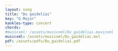 ```yaml
---
layout: song
title: "Du gaideliai"
key: "G Major"
kankles-type: concert
chords:
#musicxml: /assets/musicxml/Du_gaideliai.musicxml
musicxml: /assets/musicxml/Du_gaideliai.mxl
pdf: /assets/pdfs/Du_gaideliai.pdf
---
```

